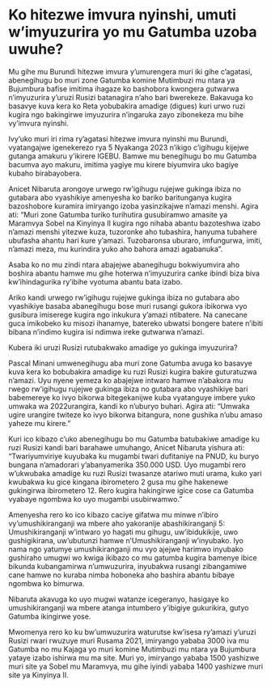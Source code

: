 # Ko hitezwe imvura nyinshi, umuti w’imyuzurira yo mu Gatumba uzoba uwuhe?

Mu gihe mu Burundi hitezwe imvura y’umurengera muri iki gihe c’agatasi, abenegihugu bo muri zone Gatumba komine Mutimbuzi mu ntara ya Bujumbura bafise imitima ihagaze ko bashobora kwongera gutwarwa n’imyuzurira y’uruzi Rusizi batanagira n’aho bari bwerekeze. Bakavuga ko basavye kuva kera ko Reta yobubakira amadige (digues) kuri urwo ruzi kugira ngo bakingirwe imyuzurira n’ingaruka zayo zibonekeza mu bihe vy’imvura nyinshi.

Ivy’uko muri iri rima ry’agatasi hitezwe imvura nyinshi mu Burundi, vyatangajwe igenekerezo rya 5 Nyakanga 2023 n’ikigo c’igihugu kijejwe gutanga amakuru y’ikirere IGEBU. Bamwe mu benegihugu bo mu Gatumba bacumva ayo makuru, imitima yagiye mu kirere biyumvira uko bagiye kubaho birabayobera.

Anicet Nibaruta arongoye urwego rw’igihugu rujejwe gukinga ibiza no gutabara abo vyashikiye amenyesha ko bariko baritunganya kugira bazoshobore kuramira imiryango izoba yasinzikajwe n’amazi menshi. Agira ati: “Muri zone Gatumba turiko turihutira gusubiramwo amasite ya Maramvya Sobel na Kinyinya II kugira ngo nihaba abantu bazoteshwa izabo n’amazi menshi yitezwe kuza, tuzoronke aho tubashira, hanyuma tubahere ubufasha ahantu hari kure y’amazi. Tuzobaronsa uburaro, imfungurwa, imiti, n’amazi meza, mu kurindira yuko aho bahora amazi agabanuka”.

Asaba ko no mu zindi ntara abajejwe abanegihugu bokwiyumvira aho boshira abantu hamwe mu gihe hoterwa n’imyuzurira canke ibindi biza biva kw’ihindagurika ry’ibihe vyotuma abantu bata izabo.

Ariko kandi urwego rw’igihugu rujejwe gukinga ibiza no gutabara abo vyashikiye basaba abanegihugu bose muri rusangi gukora ibikorwa vyo gusibura imiserege kugira ngo inkukura y’amazi ntibatere. Na canecane guca imikobeko ku misozi ihanamye, batereko ubwatsi bongere batere n’ibiti bibana n’indimo kugira isi ndimwa ireke gutwarwa n’amazi.

Kubera iki uruzi Rusizi rutubakwako amadige yo gukinga imyuzurira?

Pascal Minani umwenegihugu aba muri zone Gatumba avuga ko basavye kuva kera ko bobubakira amadige ku ruzi Rusizi kugira bakire guturatuzwa n’amazi. Uyu nyene yemeza ko abajejwe intwaro hamwe n’abakora mu rwego rw’igihugu rujejwe gukinga ibiza no gutabara abo vyashikiye bari babemereye ko ivyo bikorwa bitegekanijwe kuba vyatanguye imbere yuko umwaka wa 2022urangira, kandi ko n’uburyo buhari. Agira ati: “Umwaka ugire urangire twiteze ko ivyo bikorwa bitangura, none gushika n’ubu amaso yaheze mu kirere.”

Kuri ico kibazo c’uko abenegihugu bo mu Gatumba batubakiwe amadige ku ruzi Rusizi kandi bari barahawe umuhango, Anicet Nibaruta yishura ati: “Twariyumviriye kuyubaka ku mugambi twari dufitaniye na PNUD, ku buryo bungana n’amadorari y’abanyamerika 350.000 USD. Uyo mugambi rero w’ukwubaka amadige ku ruzi Rusizi twasanze atariwo muti urama, kuko yari kwubakwa ku gice kingana ibirometero 2 gusa mu gihe hakenewe gukingirwa ibirometero 12. Rero kugira hakingirwe igice cose ca Gatumba vyabaye ngombwa ko uyo mugambi usubirwamwo.”

Amenyesha rero ko ico kibazo caciye gifatwa mu minwe n’ibiro vy’umushikiranganji wa mbere aho yakoranije abashikiranganji 5: Umushikiranganji w’intwaro yo hagati mu gihugu, uw’ibidukikije, uwo gushigikirana, uw’ubutunzi hamwe n’Umushikiranganji w’inyubako. Iyo nama ngo yatumye umushikiranganji mu vyo ajejwe harimwo inyubako gushiraho umugwi wo kwiga ikibazo co mu gatumba kugira bamenye ibice bikunda kubangamirwa n’umwuzurira, inyubakwa rusangi zibangamiwe cane hamwe no kuraba nimba hoboneka aho bashira abantu bibaye ngombwa ko bimurwa.

Nibaruta akavuga ko uyo mugwi watanze icegeranyo, hasigaye ko umushikiranganji wa mbere atanga intumbero y’ibigiye gukurikira, gutyo Gatumba ikingirwe yose.

Mwomenya rero ko ku bw’umwuzurira waturutse kw’isesa ry’amazi y’uruzi Rusizi rwari rwuzuye muri Rusama 2021, imiryango yababa 3000 iva mu Gatumba no mu Kajaga yo muri komine Mutimbuzi mu ntara ya Bujumbura yataye izabo ishirwa mu ma site. Muri yo, imiryango yababa 1500 yashizwe muri site ya Sobel mu Maramvya, mu gihe iyindi yababa 1400 yashizwe muri site ya Kinyinya II.